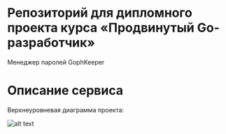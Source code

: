 # Репозиторий для дипломного проекта курса «Продвинутый Go-разработчик»

Менеджер паролей GophKeeper

# Описание сервиса

Верхнеуровневая диаграмма проекта:

![alt text](https://github.com/dimsonson/doc/highleveldiagram.png?raw=true)





